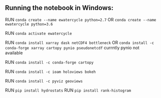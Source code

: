## Running the notebook in Windows:

RUN 
```conda create --name ewatercycle python=2.7```
OR
```conda create --name ewatercycle python=3.6```

RUN 
```conda activate ewatercycle```

RUN 
```conda install xarray dask netCDF4 bottleneck```
OR 
```conda install -c conda-forge xarray cartopy pynio pseudonetcdf``` 
currntly pynio not available

RUN 
```conda install -c conda-forge cartopy```

RUN 
```conda install -c ioam holoviews bokeh```

RUN ```conda install -c pyviz geoviews```

RUN 
```pip install hydrostats```
RUN 
```pip install rank-histogram```
